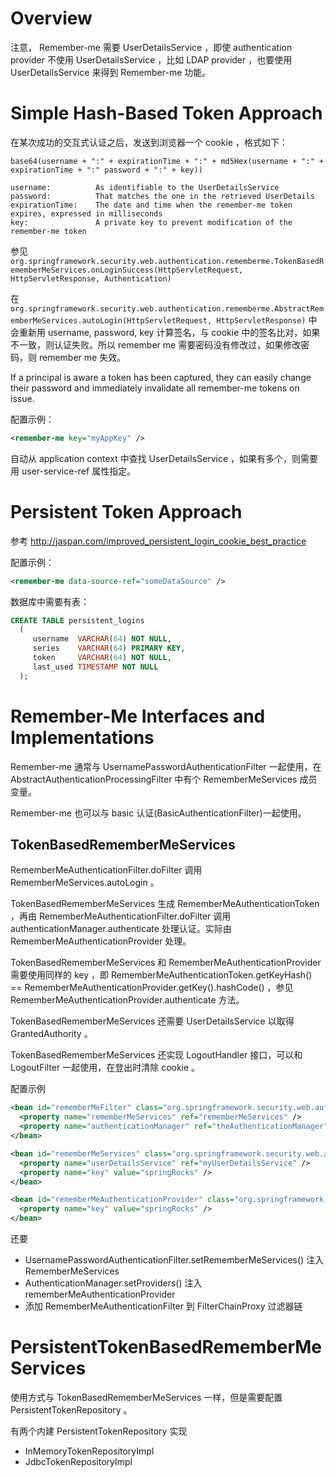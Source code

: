 # Overview
注意， Remember-me 需要 UserDetailsService ，即使 authentication provider 不使用 UserDetailsService ，比如 LDAP provider ，也要使用 UserDetailsService 来得到 Remember-me 功能。


# Simple Hash-Based Token Approach
在某次成功的交互式认证之后，发送到浏览器一个 cookie ，格式如下：
```
base64(username + ":" + expirationTime + ":" + md5Hex(username + ":" + expirationTime + ":" password + ":" + key))

username:          As identifiable to the UserDetailsService
password:          That matches the one in the retrieved UserDetails
expirationTime:    The date and time when the remember-me token expires, expressed in milliseconds
key:               A private key to prevent modification of the remember-me token
```
参见 `org.springframework.security.web.authentication.rememberme.TokenBasedRememberMeServices.onLoginSuccess(HttpServletRequest, HttpServletResponse, Authentication)`


在 `org.springframework.security.web.authentication.rememberme.AbstractRememberMeServices.autoLogin(HttpServletRequest, HttpServletResponse)` 中会重新用 username, password, key 计算签名，与 cookie 中的签名比对，如果不一致，则认证失败。所以 remember me 需要密码没有修改过，如果修改密码，则 remember me 失效。


If a principal is aware a token has been captured, they can easily change their password and immediately invalidate all remember-me tokens on issue.


配置示例：
```xml
<remember-me key="myAppKey" />
```
自动从 application context 中查找 UserDetailsService ，如果有多个，则需要用 user-service-ref 属性指定。


# Persistent Token Approach
参考 http://jaspan.com/improved_persistent_login_cookie_best_practice


配置示例：
```xml
<remember-me data-source-ref="someDataSource" />
```


数据库中需要有表：
```sql
CREATE TABLE persistent_logins
  (
     username  VARCHAR(64) NOT NULL,
     series    VARCHAR(64) PRIMARY KEY,
     token     VARCHAR(64) NOT NULL,
     last_used TIMESTAMP NOT NULL
  );
```


# Remember-Me Interfaces and Implementations
Remember-me 通常与 UsernamePasswordAuthenticationFilter 一起使用，在 AbstractAuthenticationProcessingFilter 中有个 RememberMeServices 成员变量。


Remember-me 也可以与 basic 认证(BasicAuthenticationFilter)一起使用。


## TokenBasedRememberMeServices
RememberMeAuthenticationFilter.doFilter 调用 RememberMeServices.autoLogin 。


TokenBasedRememberMeServices 生成 RememberMeAuthenticationToken ，再由 RememberMeAuthenticationFilter.doFilter 调用 authenticationManager.authenticate 处理认证。实际由 RememberMeAuthenticationProvider 处理。


TokenBasedRememberMeServices 和 RememberMeAuthenticationProvider 需要使用同样的 key ，即 RememberMeAuthenticationToken.getKeyHash() == RememberMeAuthenticationProvider.getKey().hashCode() ，参见 RememberMeAuthenticationProvider.authenticate 方法。


TokenBasedRememberMeServices 还需要 UserDetailsService 以取得 GrantedAuthority 。


TokenBasedRememberMeServices 还实现 LogoutHandler 接口，可以和 LogoutFilter 一起使用，在登出时清除 cookie 。


配置示例
```xml
<bean id="rememberMeFilter" class="org.springframework.security.web.authentication.rememberme.RememberMeAuthenticationFilter">
  <property name="rememberMeServices" ref="rememberMeServices" />
  <property name="authenticationManager" ref="theAuthenticationManager" />
</bean>

<bean id="rememberMeServices" class="org.springframework.security.web.authentication.rememberme.TokenBasedRememberMeServices">
  <property name="userDetailsService" ref="myUserDetailsService" />
  <property name="key" value="springRocks" />
</bean>

<bean id="rememberMeAuthenticationProvider" class="org.springframework.security.authentication.rememberme.RememberMeAuthenticationProvider">
  <property name="key" value="springRocks" />
</bean>
```


还要
- UsernamePasswordAuthenticationFilter.setRememberMeServices() 注入 RememberMeServices
- AuthenticationManager.setProviders() 注入 rememberMeAuthenticationProvider
- 添加 RememberMeAuthenticationFilter 到 FilterChainProxy 过滤器链


# PersistentTokenBasedRememberMeServices
使用方式与 TokenBasedRememberMeServices 一样，但是需要配置 PersistentTokenRepository 。


有两个内建 PersistentTokenRepository 实现
- InMemoryTokenRepositoryImpl
- JdbcTokenRepositoryImpl
